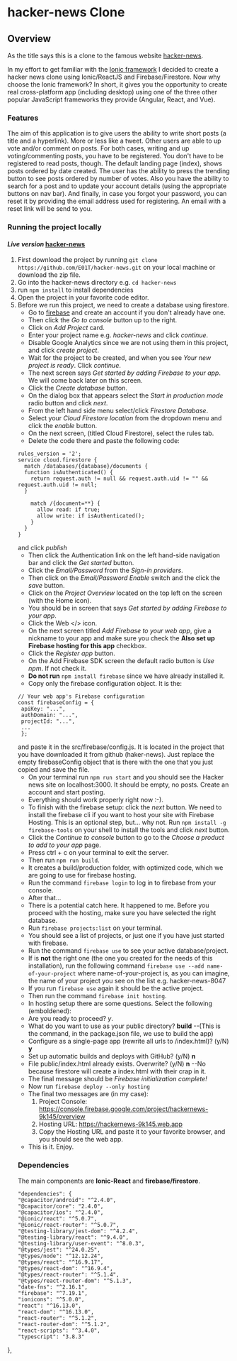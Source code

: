 # hacker-news Clone
## Overview
As the title says this is a clone to the famous website [hacker-news](https://news.ycombinator.com/).

In my effort to get familiar with the [Ionic framework](https://ionicframework.com/) I decided
to create a hacker news clone using Ionic/ReactJS and Firebase/Firestore.
Now why choose the Ionic framework? In short, it gives you the opportunity to create real cross-platform app (including desktop)
using one of the three other popular JavaScript frameworks they provide (Angular, React, and Vue).

### Features
The aim of this application is to give users the ability to write short posts (a title and a hyperlink).
More or less like a tweet.
Other users are able to up vote and/or comment on posts.
For both cases, writing and up voting/commenting posts, you have to be registered.
You don't have to be registered to read posts, though.
The default landing page (index), shows posts ordered by date created.
The user has the ability to press the trending button to see posts ordered by number of votes.
Also you have the ability to search for a post and to update your account details (using the appropriate buttons on nav bar).
And finally, in case you forgot your password, you can reset it by providing the email address used for registering.
An email with a reset link will be send to you.

### Running the project locally
#### *Live version* [hacker-news](https://hackernews-8b245.web.app/)
1. First download the project by running ```git clone https://github.com/E01T/hacker-news.git``` on your local machine or download the zip file.
2. Go into the hacker-news directory e.g. ```cd hacker-news```
3. run ```npm install``` to install dependencies
4. Open the project in your favorite code editor.
5. Before we run this project, we need to create a database using firestore.
   * Go to [firebase](https://firebase.google.com/) and create an account if you don't already have one.
   * Then click the *Go to console* button up to the right.
   * Click on *Add Project* card.
   * Enter your project name e.g. *hacker-news* and click *continue*.
   * Disable Google Analytics since we are not using them in this project, and click *create project*.
   * Wait for the project to be created, and when you see *Your new project is ready*. Click *continue*.
   * The next screen says *Get started by adding Firebase to your app*. We will come back later on this screen.
   * Click the *Create database* button.
   * On the dialog box that appears select the *Start in production mode* radio button and click *next*.
   * From the left hand side menu select/click *Firestore Database*.
   * Select your *Cloud Firestore location* from the dropdown menu and click the *enable* button.
   * On the next screen, (titled Cloud Firestore), select the rules tab. 
   * Delete the code there and paste the following code:
    ```
    rules_version = '2';
    service cloud.firestore {
      match /databases/{database}/documents {
      function isAuthenticated() {
        return request.auth != null && request.auth.uid != "" && request.auth.uid != null;
      }

        match /{document=**} {
          allow read: if true;
          allow write: if isAuthenticated();
        }
      }
    }
    ```
    and click *publish*
   * Then click the Authentication link on the left hand-side navigation bar and click the *Get started* button.
   * Click the *Email/Password* from the *Sign-in providers*.
   * Then click on the *Email/Password*  *Enable* switch and the click the *save* button.
   * Click on the *Project Overview* located on the top left on the screen (with the Home icon).
   * You should be in screen that says *Get started by adding Firebase to your app*.
   * Click the Web </> icon.
   * On the next screen titled *Add Firebase to your web app*, give a nickname to your app 
   and make sure you check the **Also set up Firebase hosting for this app** checkbox.
   * Click the *Register app* button.
   * On the Add Firebase SDK screen the default radio button is *Use npm*. If not check it.
   * **Do not run** ```npm install firebase``` since we have already installed it.
   * Copy only the firebase configuration object. It is the:  
   ```
   // Your web app's Firebase configuration
   const firebaseConfig = {
    apiKey: "...",
    authDomain: "...",
    projectId: "...",
    ...
    };
    ```
    and paste it in the src/firebase/config.js. It is located in the project that you have downloaded it from github (haker-news).
    Just replace the empty firebaseConfig object that is there with the one that you just copied and save the file.
    * On your terminal run ```npm run start``` and you should see the Hacker news site on localhost:3000. 
      It should be empty, no posts. Create an account and start posting.
    * Everything should work properly right now :-).
    * To finish with the firebase setup: click the *next* button. We need to install the firebase cli if you want to host your site with Firebase Hosting.
    This is an optional step, but... why not. Run ```npm install -g firebase-tools``` on your shell to install the tools and click *next* button.
    * Click the *Continue to console* button to go to the  *Choose a product to add to your app* page. 
    * Press ctrl + c  on your terminal to exit the server.
    * Then run ```npm run build```. 
    * It creates a build/production folder, with optimized code, which we are going to use for firebase hosting.
    * Run the command ```firebase login``` to log in to firebase from your console.
    * After that...
    * There is a potential catch here. It happened to me. Before you proceed with the hosting, make sure you have selected the right database.
    * Run ```firebase projects:list``` on your terminal.
    * You should see a list of projects, or just one if you have just started with firebase.
    * Run the command ```firebase use``` to see your active database/project.
    * If is **not** the right one (the one you created for the needs of this installation), run the following command ```firebase use --add name-of-your-project```
    where name-of-your-project is, as you can imagine, the name of your project you see on the list e.g. hacker-news-8047
    * If you run ```firebase use``` again it should be the active project.
    * Then run the command ```firebase init hosting```.
    * In hosting setup there are some questions. Select the following (emboldened):
    * Are you ready to proceed? *y*.
    * What do you want to use as your public directory? **build** --(This is the command, in the package.json file, we use to build the app)
    * Configure as a single-page app (rewrite all urls to /index.html)? (y/N) **y**
    * Set up automatic builds and deploys with GitHub? (y/N) **n**
    * File public/index.html already exists. Overwrite? (y/N) **n** --No because firestore will create a index.html with their crap in it.
    * The final message should be *Firebase initialization complete!*
    * Now run ```firebase deploy --only hosting```
    * The final two messages are (in my case): 
      1. Project Console: https://console.firebase.google.com/project/hackernews-9k145/overview
      2. Hosting URL: https://hackernews-9k145.web.app
      3. Copy the Hosting URL and paste it to your favorite browser, and you should see the web app.
    * This is it. Enjoy.
    ### Dependencies
    The main components are **Ionic-React** and **firebase/firestore**. 
    ```
    "dependencies": {
    "@capacitor/android": "^2.4.0",
    "@capacitor/core": "2.4.0",
    "@capacitor/ios": "^2.4.0",
    "@ionic/react": "^5.0.7",
    "@ionic/react-router": "^5.0.7",
    "@testing-library/jest-dom": "^4.2.4",
    "@testing-library/react": "^9.4.0",
    "@testing-library/user-event": "^8.0.3",
    "@types/jest": "^24.0.25",
    "@types/node": "^12.12.24",
    "@types/react": "^16.9.17",
    "@types/react-dom": "^16.9.4",
    "@types/react-router": "^5.1.4",
    "@types/react-router-dom": "^5.1.3",
    "date-fns": "^2.16.1",
    "firebase": "^7.19.1",
    "ionicons": "^5.0.0",
    "react": "^16.13.0",
    "react-dom": "^16.13.0",
    "react-router": "^5.1.2",
    "react-router-dom": "^5.1.2",
    "react-scripts": "^3.4.0",
    "typescript": "3.8.3"
  },
  ```
